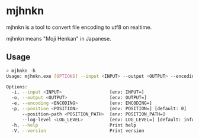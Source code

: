# mjhnkn

mjhnkn is a tool to convert file encoding to utf8 on realtime.

mjhnkn means "Moji Henkan" in Japanese.

## Usage

```sh
> mjhnkn -h
Usage: mjhnkn.exe [OPTIONS] --input <INPUT> --output <OUTPUT> --encoding <ENCODING>

Options:
  -i, --input <INPUT>                  [env: INPUT=]
  -o, --output <OUTPUT>                [env: OUTPUT=]
  -e, --encoding <ENCODING>            [env: ENCODING=]
  -p, --position <POSITION>            [env: POSITION=] [default: 0]
      --position-path <POSITION_PATH>  [env: POSITION_PATH=]
      --log-level <LOG_LEVEL>          [env: LOG_LEVEL=] [default: info] [possible values: off, error, warn, info, debug, trace]
  -h, --help                           Print help
  -V, --version                        Print version
```
